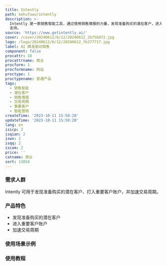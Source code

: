```yaml
---
title: Intently
path: kehufuwu/intently
description: >-
  Intently 是一款销售智能工具，通过使用销售情报的力量，发现准备购买的潜在客户，进入重要客户账户并加快交易周期。它基于 Y Combinator
  支持。
source: 'https://www.getintently.ai/'
cover: /cover/20240612/6/12/20240612_2b75b972.jpg
logo: /logo/20240612/6/12/20240612_fb377717.jpg
label: AI 精准驱动销售
component: false
procattr: 10
procattrname: 商业
procform: 1
procformname: 网站
proctype: 1
proctypename: 普通产品
tags:
  - 销售智能
  - 潜在客户
  - 销售情报
  - 交易周期
  - 重要客户
  - 智能营销
createTime: '2023-10-11 15:50:20'
updateTime: '2023-10-11 15:50:20'
lang: en
isicp: 2
isqian: 2
iswx: 2
isqq: 2
iscom: 2
price: ''
catname: 商业
sort: 13854
---
```




### 需求人群
Intently 可用于发现准备购买的潜在客户、打入重要客户账户，并加速交易周期。

### 产品特色
- 发现准备购买的潜在客户
- 进入重要客户账户
- 加速交易周期

### 使用场景示例


### 使用教程


  
